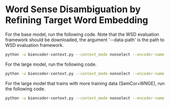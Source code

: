 # Word Sense Disambiguation by Refining Target Word Embedding

For the base model, run the following code. Note that the WSD evaluation framework should be downloaded, the argument '--data-path' is the path to WSD evaluation framework.
```bash
python -u biencoder-context.py --context_mode nonselect --encoder-name roberta-base --train_mode roberta-base --gloss_mode non --same --sec_wsd --rtwe --data-path ../WSD_Evaluation_Framework
```

For the large model, run the following code.
```bash
python -u biencoder-context.py --context_mode nonselect --encoder-name roberta-large --train_mode roberta-large --lr 1e-6 --gloss-bsz 150 --gloss_mode non --same --sec_wsd --rtwe --data-path ../WSD_Evaluation_Framework
```

For the large model that trains with more training data (SemCor+WNGE), run the following code.
```bash
python -u biencoder-context.py --context_mode nonselect --encoder-name roberta-large --train_mode roberta-large --lr 1e-6 --gloss-bsz 150 --gloss_mode non --same --sec_wsd --rtwe --train_data semcor-wngt --data-path ../WSD_Evaluation_Framework
```

